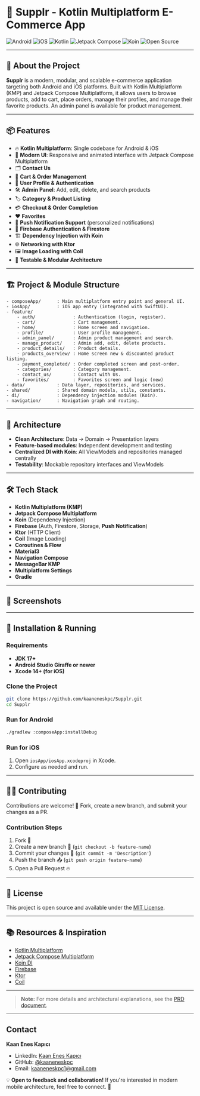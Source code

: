# 🛒 Supplr - Kotlin Multiplatform E-Commerce App

![Android](https://img.shields.io/badge/Android-✅-green)
![iOS](https://img.shields.io/badge/iOS-✅-blue)
![Kotlin](https://img.shields.io/badge/Kotlin-Multiplatform-orange)
![Jetpack Compose](https://img.shields.io/badge/Jetpack%20Compose-%F0%9F%9A%80-orange)
![Koin](https://img.shields.io/badge/Koin-DI-yellow)
![Open Source](https://img.shields.io/badge/Open%20Source-%E2%9C%94%EF%B8%8F-lightgrey)

---

## 🚀 About the Project

**Supplr** is a modern, modular, and scalable e-commerce application targeting both Android and iOS platforms. Built with Kotlin Multiplatform (KMP) and Jetpack Compose Multiplatform, it allows users to browse products, add to cart, place orders, manage their profiles, and manage their favorite products. An admin panel is available for product management.

---

## 📦 Features

- 🔥 **Kotlin Multiplatform**: Single codebase for Android & iOS
- 🎨 **Modern UI**: Responsive and animated interface with Jetpack Compose Multiplatform
- 🗂️ **Contact Us**
- 🛒 **Cart & Order Management**
- 👤 **User Profile & Authentication**
- 🛠️ **Admin Panel**: Add, edit, delete, and search products
- 🏷️ **Category & Product Listing**
- 💳 **Checkout & Order Completion**
- ❤️ **Favorites**
- 🔔 **Push Notification Support** (personalized notifications)
- 🔐 **Firebase Authentication & Firestore**
- 🏗️ **Dependency Injection with Koin**
- 🌐 **Networking with Ktor**
- 🖼️ **Image Loading with Coil**
- 🧪 **Testable & Modular Architecture**

---

## 🏗️ Project & Module Structure

```
- composeApp/      : Main multiplatform entry point and general UI.
- iosApp/          : iOS app entry (integrated with SwiftUI).
- feature/
    - auth/              : Authentication (login, register).
    - cart/              : Cart management.
    - home/              : Home screen and navigation.
    - profile/           : User profile management.
    - admin_panel/       : Admin product management and search.
    - manage_product/    : Admin add, edit, delete products.
    - product_details/   : Product details.
    - products_overview/ : Home screen new & discounted product listing.
    - payment_completed/ : Order completed screen and post-order.
    - categories/        : Category management.
    - contact_us/        : Contact with Us.
    - favorites/         : Favorites screen and logic (new)
- data/            : Data layer, repositories, and services.
- shared/          : Shared domain models, utils, constants.
- di/              : Dependency injection modules (Koin).
- navigation/      : Navigation graph and routing.
```

---

## 🧩 Architecture

- **Clean Architecture**: Data → Domain → Presentation layers
- **Feature-based modules**: Independent development and testing
- **Centralized DI with Koin**: All ViewModels and repositories managed centrally
- **Testability**: Mockable repository interfaces and ViewModels

---

## 🛠️ Tech Stack

- **Kotlin Multiplatform (KMP)**
- **Jetpack Compose Multiplatform**
- **Koin** (Dependency Injection)
- **Firebase** (Auth, Firestore, Storage, **Push Notification**)
- **Ktor** (HTTP Client)
- **Coil** (Image Loading)
- **Coroutines & Flow**
- **Material3**
- **Navigation Compose**
- **MessageBar KMP**
- **Multiplatform Settings**
- **Gradle**

---

## 📱 Screenshots

<!-- Add screenshots of key app screens here. Example: -->
<!--
### Home
![Home](docs/screenshots/home.png)
### Cart
![Cart](docs/screenshots/cart.png)
### Admin Panel
![Admin Panel](docs/screenshots/admin_panel.png)
-->

---

## 🚀 Installation & Running

### Requirements

- **JDK 17+**
- **Android Studio Giraffe or newer**
- **Xcode 14+ (for iOS)**

### Clone the Project

```sh
git clone https://github.com/kaaneneskpc/Supplr.git
cd Supplr
```

### Run for Android

```sh
./gradlew :composeApp:installDebug
```

### Run for iOS

1. Open `iosApp/iosApp.xcodeproj` in Xcode.
2. Configure as needed and run.

---

## 🧑‍💻 Contributing

Contributions are welcome! 🎉 Fork, create a new branch, and submit your changes as a PR.

### Contribution Steps

1. Fork 🍴
2. Create a new branch 🚀 (`git checkout -b feature-name`)
3. Commit your changes 🎯 (`git commit -m 'Description'`)
4. Push the branch 📤 (`git push origin feature-name`)
5. Open a Pull Request 🔥

---

## 📝 License

This project is open source and available under the [MIT License](LICENSE).

---

## 📚 Resources & Inspiration

- [Kotlin Multiplatform](https://kotlinlang.org/docs/multiplatform.html)
- [Jetpack Compose Multiplatform](https://www.jetbrains.com/lp/compose-multiplatform/)
- [Koin DI](https://insert-koin.io/)
- [Firebase](https://firebase.google.com/)
- [Ktor](https://ktor.io/)
- [Coil](https://coil-kt.github.io/coil/)

---

> **Note:** For more details and architectural explanations, see the [PRD document](./prd.md).

---

## Contact

**Kaan Enes Kapıcı**
- LinkedIn: [Kaan Enes Kapıcı](https://www.linkedin.com/in/kaaneneskpc/)
- GitHub: [@kaaneneskpc](https://github.com/kaaneneskpc)
- Email: kaaneneskpc1@gmail.com


💡 **Open to feedback and collaboration!** If you're interested in modern mobile architecture, feel free to connect. 🚀
